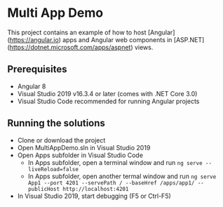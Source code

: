 # Multi App Demo

This project contains an example of how to host [Angular] (https://angular.io) apps and Angular web components in [ASP.NET] (https://dotnet.microsoft.com/apps/aspnet) views.

## Prerequisites

- Angular 8
- Visual Studio 2019 v16.3.4 or later (comes with .NET Core 3.0)
- Visual Studio Code recommended for running Angular projects

## Running the solutions

- Clone or download the project
- Open MultiAppDemo.sln in Visual Studio 2019
- Open Apps subfolder in Visual Studio Code
	- In Apps subfolder, open a terminal window and run `ng serve --liveReload=false`
	- In Apps subfolder, open another termal window and run `ng serve App1 --port 4201 --servePath / --baseHref /apps/app1/ --publicHost http://localhost:4201`
- In Visual Studio 2019, start debugging (F5 or Ctrl-F5)

